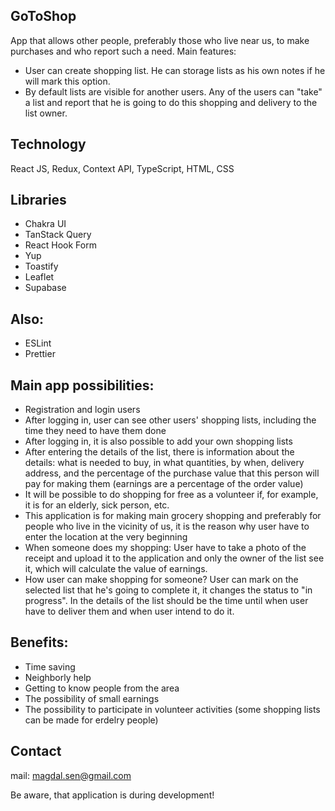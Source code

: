 ## GoToShop

App that allows other people, preferably those who live near us, to make purchases and who report such a need.
Main features:
- User can create shopping list. He can storage lists as his own notes if he will mark this option.
- By default lists are visible for another users. Any of the users can "take" a list and report that he is going to do this shopping and delivery to the list owner.

## Technology
React JS, Redux, Context API, TypeScript, HTML, CSS

## Libraries
- Chakra UI
- TanStack Query
- React Hook Form
- Yup
- Toastify
- Leaflet
- Supabase

## Also:
- ESLint
- Prettier

## Main app possibilities:
- Registration and login users
- After logging in, user can see other users' shopping lists, including the time they need to have them done
- After logging in, it is also possible to add your own shopping lists
- After entering the details of the list, there is information about the details: what is needed to buy, in what quantities, by when, delivery address, and the percentage of the purchase value that this person will pay for making them (earnings are a percentage of the order value)
- It will be possible to do shopping for free as a volunteer if, for example, it is for an elderly, sick person, etc.
- This application is for making main grocery shopping and preferably for people who live in the vicinity of us, it is the reason why user have to enter the location at the very beginning
- When someone does my shopping:
User have to take a photo of the receipt and upload it to the application and only the owner of the list see it, which will calculate the value of earnings.
- How user can make shopping for someone?
User can mark on the selected list that he's going to complete it, it changes the status to "in progress". In the details of the list should be the time until when user have to deliver them and when user intend to do it.

## Benefits:
- Time saving
- Neighborly help
- Getting to know people from the area
- The possibility of small earnings
- The possibility to participate in volunteer activities (some shopping lists can be made for erdelry people)

## Contact
mail: magdal.sen@gmail.com

Be aware, that application is during development!

